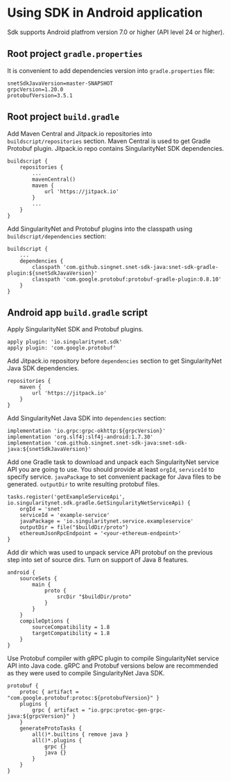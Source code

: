 # Using SDK in Android application

Sdk supports Android platfrom version 7.0 or higher (API level 24 or higher).

## Root project `gradle.properties`

It is convenient to add dependencies version into `gradle.properties` file:
```
snetSdkJavaVersion=master-SNAPSHOT
grpcVersion=1.20.0
protobufVersion=3.5.1
```

## Root project `build.gradle`

Add Maven Central and Jitpack.io repositories into `buildscript/repositories`
section. Maven Central is used to get Gradle Protobuf plugin. Jitpack.io repo
contains SingularityNet SDK dependencies.
```
buildscript {
    repositories {
        ...
        mavenCentral()
        maven {
            url 'https://jitpack.io'
        }
        ...
    }
}
```

Add SingularityNet and Protobuf plugins into the classpath using
`buildscript/dependencies` section:
```
buildscript {
    ...
    dependencies {
        classpath 'com.github.singnet.snet-sdk-java:snet-sdk-gradle-plugin:${snetSdkJavaVersion}'
        classpath 'com.google.protobuf:protobuf-gradle-plugin:0.8.10'
    }
}
```

## Android app `build.gradle` script

Apply SingularityNet SDK and Protobuf plugins.
```
apply plugin: 'io.singularitynet.sdk'
apply plugin: 'com.google.protobuf'
```

Add Jitpack.io repository before `dependencies` section to get SingularityNet
Java SDK dependencies.
```
repositories {
    maven {
        url 'https://jitpack.io'
    }
}
```

Add SingularityNet Java SDK into `dependencies` section:
```
implementation 'io.grpc:grpc-okhttp:${grpcVersion}'
implementation 'org.slf4j:slf4j-android:1.7.30'
implementation 'com.github.singnet.snet-sdk-java:snet-sdk-java:${snetSdkJavaVersion}'
```

Add one Gradle task to download and unpack each SingularityNet service API you
are going to use. You should provide at least `orgId`, `serviceId` to specify
service. `javaPackage` to set convenient package for Java files to be
generated. `outputDir` to write resulting protobuf files.
```
tasks.register('getExampleServiceApi', io.singularitynet.sdk.gradle.GetSingularityNetServiceApi) {
    orgId = 'snet'
    serviceId = 'example-service'
    javaPackage = 'io.singularitynet.service.exampleservice'
    outputDir = file("$buildDir/proto")
    ethereumJsonRpcEndpoint = '<your-ethereum-endpoint>'
}
```

Add dir which was used to unpack service API protobuf on the previous step into
set of source dirs. Turn on support of Java 8 features.
```
android {
    sourceSets {
        main {
            proto {
                srcDir "$buildDir/proto"
            }
        }
    }
    compileOptions {
        sourceCompatibility = 1.8
        targetCompatibility = 1.8
    }
}
```

Use Protobuf compiler with gRPC plugin to compile SingularityNet service API
into Java code. gRPC and Protobuf versions below are recommended as they were
used to compile SingularityNet Java SDK.
```
protobuf {
    protoc { artifact = "com.google.protobuf:protoc:${protobufVersion}" }
    plugins {
        grpc { artifact = "io.grpc:protoc-gen-grpc-java:${grpcVersion}" }
    }
    generateProtoTasks {
        all()*.builtins { remove java }
        all()*.plugins {
            grpc {}
            java {}
        }
    }
}
```
